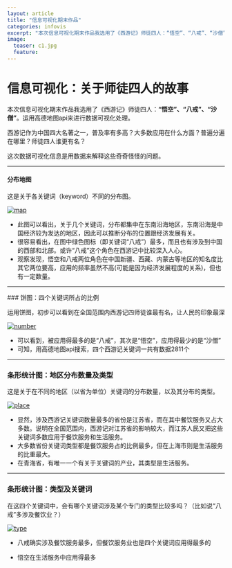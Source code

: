 ```yaml
---
layout: article
title: "信息可视化期末作品"
categories: infovis
excerpt: "本次信息可视化期末作品我选用了《西游记》师徒四人：“悟空”、“八戒”、“沙僧”。运用高德地图api来进行数据可视化处理。"
image:
  teaser: c1.jpg
  feature: 
---
```


# 信息可视化：关于师徒四人的故事

本次信息可视化期末作品我选用了《西游记》师徒四人：**“悟空”、“八戒”、“沙僧”**。运用高德地图api来进行数据可视化处理。

西游记作为中国四大名著之一，普及率有多高？大多数应用在什么方面？普遍分遍在哪里？师徒四人谁更有名？

这次数据可视化信息是用数据来解释这些奇奇怪怪的问题。

<hr>

#### 分布地图
这是关于各关键词（keyword）不同的分布图。

<div class='tableauPlaceholder' id='viz1515083265980' style='position: relative'>
	<noscript><a href='#'><img alt='map'src='https:&#47;&#47;public.tableau.com&#47;static&#47;images&#47;4B&#47;4BNJ2C7K8&#47;1_rss.png' style='border: none' /></a>
	</noscript>
	<object class='tableauViz'  style='display:none;'><param name='host_url' value='https%3A%2F%2Fpublic.tableau.com%2F' /> <param name='embed_code_version' value='3' /> <param name='path' value='shared&#47;4BNJ2C7K8' /><param name='toolbar' value='yes' /><param name='static_image'value='https:&#47;&#47;public.tableau.com&#47;static&#47;images&#47;4B&#47;4BNJ2C7K8&#47;1.png' /> <param name='animate_transition' value='yes' /><param name='display_static_image' value='yes' /><param name='display_spinner' value='yes' /><param name='display_overlay' value='yes' /><param name='display_count' value='yes' />
	</object>
</div>                
<script type='text/javascript'>                    var divElement = document.getElementById('viz1515083265980');                    var vizElement = divElement.getElementsByTagName('object')[0];                    vizElement.style.width='100%';vizElement.style.height=(divElement.offsetWidth*0.75)+'px';                    var scriptElement = document.createElement('script');                    scriptElement.src = 'https://public.tableau.com/javascripts/api/viz_v1.js';                    vizElement.parentNode.insertBefore(scriptElement, vizElement);                
</script>


- 此图可以看出，关于几个关键词，分布都集中在东南沿海地区，东南沿海是中国经济较为发达的地区，因此可以推断分布的位置跟经济发展有关。
- 很容易看出，在图中绿色图标（即关键词“八戒”）最多，而且也有涉及到中国的西部和北部。或许“八戒”这个角色在西游记中比较深入人心。
- 观察发现，悟空和八戒两位角色在中国新疆、西藏、内蒙古等地区的知名度比其它两位要高，应用的频率虽然不高(可能是因为经济发展程度的关系)，但也有一定数量。

<hr>
### 饼图：四个关键词所占的比例

运用饼图，初步可以看到在全国范围内西游记四师徒谁最有名，让人民的印象最深

<div class='tableauPlaceholder' id='viz1515088978497' style='position: relative'>
	<noscript><a href='#'><img alt='number ' src='https:&#47;&#47;public.tableau.com&#47;static&#47;images&#47;xi&#47;xiyou_number&#47;number&#47;1_rss.png' style='border: none' /></a>
	</noscript>
	<object class='tableauViz'  style='display:none;'><param name='host_url' value='https%3A%2F%2Fpublic.tableau.com%2F' /> <param name='embed_code_version' value='3' /> <param name='site_root' value='' /><param name='name' value='xiyou_number&#47;number' /><param name='tabs' value='no' /><param name='toolbar' value='yes' /><param name='static_image' value='https:&#47;&#47;public.tableau.com&#47;static&#47;images&#47;xi&#47;xiyou_number&#47;number&#47;1.png' /> <param name='animate_transition' value='yes' /><param name='display_static_image' value='yes' /><param name='display_spinner' value='yes' /><param name='display_overlay' value='yes' /><param name='display_count' value='yes' />
	</object>
</div>                
<script type='text/javascript'>                    var divElement = document.getElementById('viz1515088978497');                    var vizElement = divElement.getElementsByTagName('object')[0];                    vizElement.style.width='100%';vizElement.style.height=(divElement.offsetWidth*0.75)+'px';                    var scriptElement = document.createElement('script');                    scriptElement.src = 'https://public.tableau.com/javascripts/api/viz_v1.js';                    vizElement.parentNode.insertBefore(scriptElement, vizElement);                
</script>

- 可以看到，被应用得最多的是“八戒”，其次是“悟空”，应用得最少的是“沙僧”
- 可知，用高德地图api搜索，四个西游记关键词一共有数据2811个

<hr>

### 条形统计图：地区分布数量及类型

这是关于在不同的地区（以省为单位）关键词的分布数量，以及其分布的类型。




<div class='tableauPlaceholder' id='viz1515088896725' style='position: relative'>
	<noscript><a href='#'><img alt='place ' src='https:&#47;&#47;public.tableau.com&#47;static&#47;images&#47;xi&#47;xiyou_place&#47;place&#47;1_rss.png' style='border: none' /></a>
	</noscript>
	<object class='tableauViz'  style='display:none;'><param name='host_url' value='https%3A%2F%2Fpublic.tableau.com%2F' /> <param name='embed_code_version' value='3' /> <param name='site_root' value='' /><param name='name' value='xiyou_place&#47;place' /><param name='tabs' value='no' /><param name='toolbar' value='yes' /><param name='static_image' value='https:&#47;&#47;public.tableau.com&#47;static&#47;images&#47;xi&#47;xiyou_place&#47;place&#47;1.png' /> <param name='animate_transition' value='yes' /><param name='display_static_image' value='yes' /><param name='display_spinner' value='yes' /><param name='display_overlay' value='yes' /><param name='display_count' value='yes' />
	</object>
</div>                
<script type='text/javascript'>                    var divElement = document.getElementById('viz1515088896725');                    var vizElement = divElement.getElementsByTagName('object')[0];                    vizElement.style.width='100%';vizElement.style.height=(divElement.offsetWidth*0.75)+'px';                    var scriptElement = document.createElement('script');                    scriptElement.src = 'https://public.tableau.com/javascripts/api/viz_v1.js';                    vizElement.parentNode.insertBefore(scriptElement, vizElement);                
</script>


- 显然，涉及西游记关键词数量最多的省份是江苏省，而在其中餐饮服务又占大多数。说明在全国范围内，西游记对江苏省的影响较大，而江苏人民又把这些关键词多数应用于餐饮服务和生活服务。
- 大多数省份关键词类型都是餐饮服务占的比例最多，但在上海市则是生活服务的比重最大。
- 在青海省，有唯一一个有关于关键词的产业，其类型是生活服务。



<hr>

### 条形统计图：类型及关键词

在这四个关键词中，会有哪个关键词涉及某个专门的类型比较多吗？（比如说“八戒”多涉及餐饮业？）

<div class='tableauPlaceholder' id='viz1515088814182' style='position: relative'>
	<noscript><a href='#'><img alt='type ' src='https:&#47;&#47;public.tableau.com&#47;static&#47;images&#47;xi&#47;xiyou_type&#47;type&#47;1_rss.png' style='border: none' /></a>
	</noscript>
	<object class='tableauViz'  style='display:none;'><param name='host_url' value='https%3A%2F%2Fpublic.tableau.com%2F' /> <param name='embed_code_version' value='3' /> <param name='site_root' value='' /><param name='name' value='xiyou_type&#47;type' /><param name='tabs' value='no' /><param name='toolbar' value='yes' /><param name='static_image' value='https:&#47;&#47;public.tableau.com&#47;static&#47;images&#47;xi&#47;xiyou_type&#47;type&#47;1.png' /> <param name='animate_transition' value='yes' /><param name='display_static_image' value='yes' /><param name='display_spinner' value='yes' /><param name='display_overlay' value='yes' /><param name='display_count' value='yes' />
	</object>
</div>                
<script type='text/javascript'>                    var divElement = document.getElementById('viz1515088814182');                    var vizElement = divElement.getElementsByTagName('object')[0];                    vizElement.style.width='100%';vizElement.style.height=(divElement.offsetWidth*0.75)+'px';                    var scriptElement = document.createElement('script');                    scriptElement.src = 'https://public.tableau.com/javascripts/api/viz_v1.js';                    vizElement.parentNode.insertBefore(scriptElement, vizElement);                
</script>


- 八戒确实涉及餐饮服务最多，但餐饮服务业也是四个关键词应用得最多的

- 悟空在生活服务中应用得最多 

